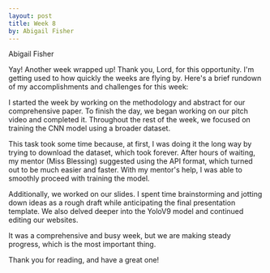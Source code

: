```yaml
---
layout: post
title: Week 8
by: Abigail Fisher
---
```

Abigail Fisher


Yay! Another week wrapped up! Thank you, Lord, for this opportunity. I'm getting used to how quickly the weeks are flying by. Here's a brief rundown of my accomplishments and challenges for this week:

I started the week by working on the methodology and abstract for our comprehensive paper. To finish the day, we began working on our pitch video and completed it. Throughout the rest of the week, we focused on training the CNN model using a broader dataset.

This task took some time because, at first, I was doing it the long way by trying to download the dataset, which took forever. After hours of waiting, my mentor (Miss Blessing) suggested using the API format, which turned out to be much easier and faster. With my mentor's help, I was able to smoothly proceed with training the model.

Additionally, we worked on our slides. I spent time brainstorming and jotting down ideas as a rough draft while anticipating the final presentation template. We also delved deeper into the YoloV9 model and continued editing our websites.

It was a comprehensive and busy week, but we are making steady progress, which is the most important thing.

Thank you for reading, and have a great one!
